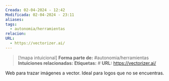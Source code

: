 ```yaml
---
Creada: 02-04-2024 - 12:42
Modificada: 02-04-2024 - 23:11
aliases: 
tags:
  - autonomia/herramientas
relacion: 
URL:
  - https://vectorizer.ai/
---
```


> [!mapa intuicional]
> **Forma parte de:** #autonomia/herramientas 
> **Intuiciones relacionadas:** 
> **Etiquetas:** #
> **URL:** https://vectorizer.ai/



Web para trazar imágenes a vector. Ideal para logos que no se encuentras.
